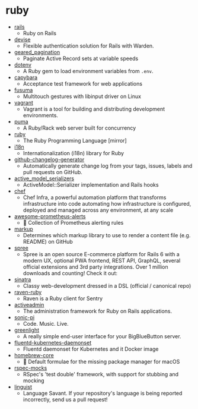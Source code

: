 # ruby
- [rails](https://github.com/rails/rails)
  - Ruby on Rails
- [devise](https://github.com/heartcombo/devise)
  - Flexible authentication solution for Rails with Warden.
- [geared_pagination](https://github.com/basecamp/geared_pagination)
  - Paginate Active Record sets at variable speeds
- [dotenv](https://github.com/bkeepers/dotenv)
  - A Ruby gem to load environment variables from `.env`.
- [capybara](https://github.com/teamcapybara/capybara)
  - Acceptance test framework for web applications
- [fusuma](https://github.com/iberianpig/fusuma)
  - Multitouch gestures with libinput driver on Linux
- [vagrant](https://github.com/hashicorp/vagrant)
  - Vagrant is a tool for building and distributing development environments.
- [puma](https://github.com/puma/puma)
  - A Ruby/Rack web server built for concurrency
- [ruby](https://github.com/ruby/ruby)
  - The Ruby Programming Language [mirror]
- [i18n](https://github.com/ruby-i18n/i18n)
  - Internationalization (i18n) library for Ruby
- [github-changelog-generator](https://github.com/github-changelog-generator/github-changelog-generator)
  - Automatically generate change log from your tags, issues, labels and pull requests on GitHub.
- [active_model_serializers](https://github.com/rails-api/active_model_serializers)
  - ActiveModel::Serializer implementation and Rails hooks
- [chef](https://github.com/chef/chef)
  - Chef Infra, a powerful automation platform that transforms infrastructure into code automating how infrastructure is configured, deployed and managed across any environment, at any scale
- [awesome-prometheus-alerts](https://github.com/samber/awesome-prometheus-alerts)
  - 🚨 Collection of Prometheus alerting rules
- [markup](https://github.com/github/markup)
  - Determines which markup library to use to render a content file (e.g. README) on GitHub
- [spree](https://github.com/spree/spree)
  - Spree is an open source E-commerce platform for Rails 6 with a modern UX, optional PWA frontend, REST API, GraphQL, several official extensions and 3rd party integrations. Over 1 million downloads and counting! Check it out:
- [sinatra](https://github.com/sinatra/sinatra)
  - Classy web-development dressed in a DSL (official / canonical repo)
- [raven-ruby](https://github.com/getsentry/raven-ruby)
  - Raven is a Ruby client for Sentry
- [activeadmin](https://github.com/activeadmin/activeadmin)
  - The administration framework for Ruby on Rails applications.
- [sonic-pi](https://github.com/samaaron/sonic-pi)
  - Code. Music. Live.
- [greenlight](https://github.com/bigbluebutton/greenlight)
  - A really simple end-user interface for your BigBlueButton server.
- [fluentd-kubernetes-daemonset](https://github.com/fluent/fluentd-kubernetes-daemonset)
  - Fluentd daemonset for Kubernetes and it Docker image
- [homebrew-core](https://github.com/Homebrew/homebrew-core)
  - 🍻 Default formulae for the missing package manager for macOS
- [rspec-mocks](https://github.com/rspec/rspec-mocks)
  - RSpec's 'test double' framework, with support for stubbing and mocking
- [linguist](https://github.com/github/linguist)
  - Language Savant. If your repository's language is being reported incorrectly, send us a pull request!
